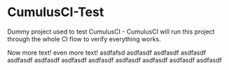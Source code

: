 CumulusCI-Test
==============

Dummy project used to test CumulusCI - CumulusCI will run this project through the whole CI flow to verify everything works.

Now more text!
even more text!
asdfafsd
asdfasdf
asdfasdf
asdfasdf
asdfasdf
asdfasdf
asdfasdf
asdfasdf
asdfasdf
asdfasdf
asdfasdf
asdfasdf
